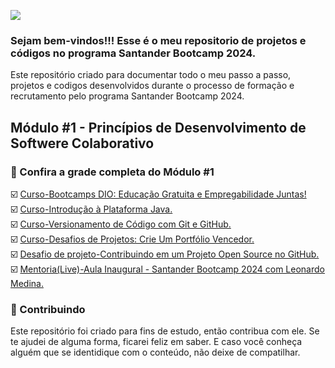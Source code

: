 <!-- Imagem Bootcamp -->
![](https://)

### Sejam bem-vindos!!! Esse é o meu repositorio de projetos e códigos no programa Santander Bootcamp 2024.
Este repositório criado para documentar todo o meu passo a passo, projetos e codigos desenvolvidos durante o processo de formação e recrutamento pelo programa Santander Bootcamp 2024.  

## Módulo #1 - Princípios de Desenvolvimento de Softwere Colaborativo

### 🚦 Confira a grade completa do Módulo #1

☑️ [Curso-Bootcamps DIO: Educação Gratuita e Empregabilidade Juntas!]()  
☑️ [Curso-Introdução à Plataforma Java.](https://github.com/Diegojfsr/Santander_Backend_Java_2024/tree/main/Princ%C3%ADpios%20de%20Desenvolvimento%20de%20Software%20Colaborativo/Curso-Introdu%C3%A7%C3%A3o%20%C3%A0%20Plataforma%20Java)  
☑️ [Curso-Versionamento de Código com Git e GitHub.](https://github.com/Diegojfsr/Santander_Backend_Java_2024/blob/main/Princ%C3%ADpios%20de%20Desenvolvimento%20de%20Software%20Colaborativo/Curso-Versionamento%20de%20C%C3%B3digo%20com%20Git%20e%20GitHub/Readme.md)  
☑️ [Curso-Desafios de Projetos: Crie Um Portfólio Vencedor.]()  
☑️ [Desafio de projeto-Contribuindo em um Projeto Open Source no GitHub.]()  
☑️ [Mentoria(Live)-Aula Inaugural - Santander Bootcamp 2024 com Leonardo Medina.]()




<!--
### 📝 Lista de Atividades
Esta área é reservada para as atividades desenvolvidas por mim no dia a dia, durante toda a jornada.
As atividades estão separadas por Módulos.
<ul dir="auto">
  <li> Atividade I.<a href="https://"> Acessar </a></li>
</ul>


### 🚩 Lista de Projetos
Esta área é reservada para os projetos desenvolvidos por mim no dia a dia, durante toda a jornada.
<ul dir="auto">
  <li> Projeto I.<a href="https://"> Acessar </a></li>
</ul>

### 🛠 Tecnologias Utilizadas
Essas são algumas das tecnologias utilizadas durante o programa Santander Bootcamp 2024.  
[Git e Github](https:)  |
[Java](https:)  |
[POO com Java](https:)  |
[Ides Java](https:)  |
[Maven](https:)  |
[Junit](https:)  |
[Mockito](https:)  |
[SQL](https:)  |
[MongoDB](https:)  |
[Api Rest](https:)  |
[Spring Boot](https:)  |
[Spring Web e Swagger](https:)  |
[Spring Security](https:)

-->

### 🤝 Contribuindo
Este repositório foi criado para fins de estudo, então contribua com ele. Se te ajudei de alguma forma, ficarei feliz em
saber. E caso você conheça alguém que se identidique com o conteúdo, não deixe de compatilhar.



